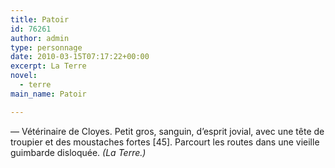 ```yaml
---
title: Patoir
id: 76261
author: admin
type: personnage
date: 2010-03-15T07:17:22+00:00
excerpt: La Terre
novel:
  - terre
main_name: Patoir

---
```

— Vétérinaire de Cloyes. Petit gros, sanguin, d&rsquo;esprit jovial, avec une tête de troupier et des moustaches fortes [45]. Parcourt les routes dans une vieille guimbarde disloquée. _(La Terre.)_